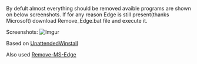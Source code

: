 By defult almost everything should be removed avaible programs are shown on below screenshots. If for any reason Edge is still present(thanks Microsoft) download Remove_Edge.bat file and execute it.

Screenshots:
![Imgur]()



Based on [UnattendedWinstall](https://github.com/memstechtips/UnattendedWinstall)

Also used [Remove-MS-Edge](https://github.com/ShadowWhisperer/Remove-MS-Edge?tab=readme-ov-file)
